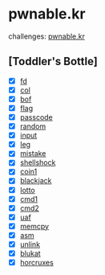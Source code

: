 # pwnable.kr
challenges: [pwnable.kr](http://pwnable.kr/)

## [Toddler's Bottle]
  * [x] [fd](fd)
  * [x] [col](col)
  * [x] [bof](bof)
  * [x] [flag](flag)
  * [x] [passcode](passcode)
  * [x] [random](random)
  * [x] [input](input)
  * [x] [leg](leg)
  * [x] [mistake](mistake)
  * [x] [shellshock](shellshock)
  * [x] [coin1](coin1)
  * [x] [blackjack](blackjack)
  * [x] [lotto](lotto)
  * [x] [cmd1](cmd1)
  * [x] [cmd2](cmd2)
  * [x] [uaf](uaf)
  * [x] [memcpy](memcpy)
  * [x] [asm](asm)
  * [x] [unlink](unlink)
  * [x] [blukat](blukat)
  * [x] [horcruxes](horcruxes)
